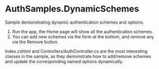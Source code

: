 AuthSamples.DynamicSchemes
=================

Sample demonstrating dynamic authentication schemes and options:
1. Run the app, the Home page will show all the authentication schemes.
2. You can add new schemes via the form at the bottom, and remove any via the Remove button.

Index.cshtml and Controllers/AuthController.cs are the most interesting classes in the sample,
as they demonstrate how to add/remove schemes and update the corresponding named options dynamically.
